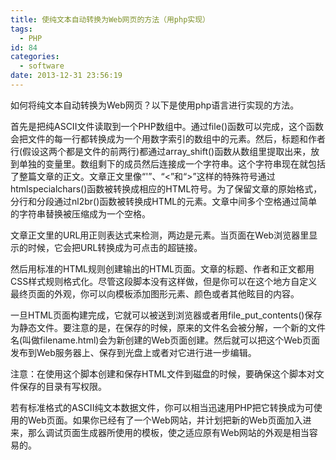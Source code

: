 ```yaml
---
title: 使纯文本自动转换为Web网页的方法（用php实现）
tags:
  - PHP
id: 84
categories:
  - software
date: 2013-12-31 23:56:19
---
```


如何将纯文本自动转换为Web网页？以下是使用php语言进行实现的方法。

首先是把纯ASCII文件读取到一个PHP数组中。通过file()函数可以完成，这个函数会把文件的每一行都转换成为一个用数字索引的数组中的元素。然后，标题和作者行(假设这两个都是文件的前两行)都通过array_shift()函数从数组里提取出来，放到单独的变量里。数组剩下的成员然后连接成一个字符串。这个字符串现在就包括了整篇文章的正文。文章正文里像&ldquo;'&rdquo;、&ldquo;&lt;&rdquo;和&ldquo;&gt;&rdquo;这样的特殊符号通过htmlspecialchars()函数被转换成相应的HTML符号。为了保留文章的原始格式，分行和分段通过nl2br()函数被转换成HTML的元素。文章中间多个空格通过简单的字符串替换被压缩成为一个空格。

文章正文里的URL用正则表达式来检测，两边是元素。当页面在Web浏览器里显示的时候，它会把URL转换成为可点击的超链接。

然后用标准的HTML规则创建输出的HTML页面。文章的标题、作者和正文都用CSS样式规则格式化。尽管这段脚本没有这样做，但是你可以在这个地方自定义最终页面的外观，你可以向模板添加图形元素、颜色或者其他眩目的内容。

一旦HTML页面构建完成，它就可以被送到浏览器或者用file_put_contents()保存为静态文件。要注意的是，在保存的时候，原来的文件名会被分解，一个新的文件名(叫做filename.html)会为新创建的Web页面创建。然后就可以把这个Web页面发布到Web服务器上、保存到光盘上或者对它进行进一步编辑。

注意：在使用这个脚本创建和保存HTML文件到磁盘的时候，要确保这个脚本对文件保存的目录有写权限。

若有标准格式的ASCII纯文本数据文件，你可以相当迅速用PHP把它转换成为可使用的Web页面。如果你已经有了一个Web网站，并计划把新的Web页面加入进来，那么调试页面生成器所使用的模板，使之适应原有Web网站的外观是相当容易的。

